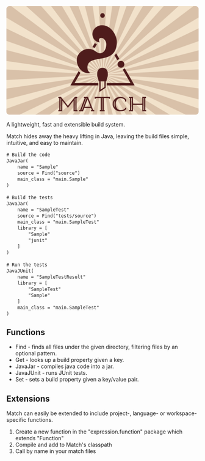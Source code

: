 
![Match](./docs/header/Match.png)

A lightweight, fast and extensible build system.

Match hides away the heavy lifting in Java, leaving the build files simple, intuitive, and easy to maintain.

    # Build the code
    JavaJar(
        name = "Sample"
        source = Find("source")
        main_class = "main.Sample"
    )
    
    # Build the tests
    JavaJar(
        name = "SampleTest"
        source = Find("tests/source")
        main_class = "main.SampleTest"
        library = [
            "Sample"
            "junit"
        ]
    )
    
    # Run the tests
    JavaJUnit(
        name = "SampleTestResult"
        library = [
            "SampleTest"
            "Sample"
        ]
        main_class = "main.SampleTest"
    )

## Functions
- Find - finds all files under the given directory, filtering files by an optional pattern.
- Get - looks up a build property given a key.
- JavaJar - compiles java code into a jar.
- JavaJUnit - runs JUnit tests.
- Set - sets a build property given a key/value pair.

## Extensions
Match can easily be extended to include project-, language- or workspace-specific functions.

1. Create a new function in the "expression.function" package which extends "Function"
2. Compile and add to Match's classpath
3. Call by name in your match files
